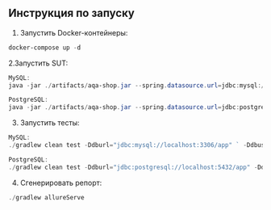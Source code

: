 ## Инструкция по запуску

1. Запустить Docker-контейнеры:
```PowerShell
docker-compose up -d
```

2.Запустить SUT:

```PowerShell
MySQL:
java -jar ./artifacts/aqa-shop.jar --spring.datasource.url=jdbc:mysql://localhost:3306/app

PostgreSQL:
java -jar ./artifacts/aqa-shop.jar --spring.datasource.url=jdbc:postgresql://localhost:5432/app
```

3. Запустить тесты:
```PowerShell
MySQL:
./gradlew clean test -Ddburl="jdbc:mysql://localhost:3306/app" ` -Ddbuser="app" ` -Ddbpassword="pass"

PostgreSQL:
./gradlew clean test -Ddburl="jdbc:postgresql://localhost:5432/app" -Ddbuser="app" -Ddbpassword="pass"
```

4. Сгенерировать репорт:
```PowerShell
./gradlew allureServe
```
